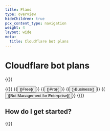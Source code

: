 ```yaml
---
title: Plans
type: overview
hideChildren: true
pcx_content_type: navigation
weight: 4
layout: wide
meta:
  title: Cloudflare bot plans
---
```


# Cloudflare bot plans

{{<render file="_plan-intro.md">}}

{{<button-group>}}
  {{<button type="primary" href="/bots/plans/free/">}}Free{{</button>}}
  {{<button type="primary" href="/bots/plans/pro/">}}Pro{{</button>}}
  {{<button type="primary" href="/bots/plans/biz-and-ent/">}}Business{{</button>}}
  {{<button type="primary" href="/bots/plans/bm-subscription/">}}Bot Management for Enterprise{{</button>}}
{{</button-group>}}

## How do I get started?

{{<render file="_plan-get-started.md">}}
